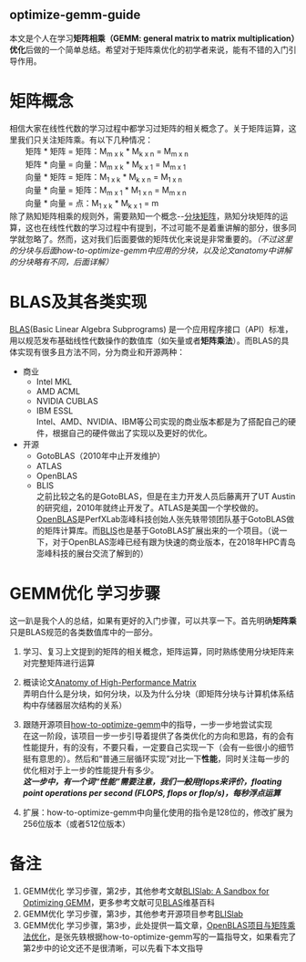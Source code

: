 ## optimize-gemm-guide
本文是个人在学习**矩阵相乘（GEMM: general matrix to matrix multiplication）优化**后做的一个简单总结。希望对于矩阵乘优化的初学者来说，能有不错的入门引导作用。   

# 矩阵概念 #
相信大家在线性代数的学习过程中都学习过矩阵的相关概念了。关于矩阵运算，这里我们只关注矩阵乘。有以下几种情况：   
    &emsp;&emsp;矩阵 \* 矩阵 = 矩阵：M<sub>m x k</sub> \* M<sub>k x n</sub> = M<sub>m x n</sub>  
    &emsp;&emsp;矩阵 \* 向量 = 向量：M<sub>m x k</sub> \* M<sub>k x 1</sub> = M<sub>m x 1</sub>  
    &emsp;&emsp;向量 \* 矩阵 = 矩阵：M<sub>1 x k</sub> \* M<sub>k x n</sub> = M<sub>1 x n</sub>  
    &emsp;&emsp;向量 \* 向量 = 矩阵：M<sub>m x 1</sub> \* M<sub>1 x n</sub> = M<sub>m x n</sub>  
    &emsp;&emsp;向量 \* 向量 = 点：M<sub>1 x k</sub> \* M<sub>k x 1</sub> = m  
除了熟知矩阵相乘的规则外，需要熟知一个概念--[分块矩阵](https://zh.wikipedia.org/wiki/%E5%88%86%E5%A1%8A%E7%9F%A9%E9%99%A3)，熟知分块矩阵的运算，这也在线性代数的学习过程中有提到，不过可能不是着重讲解的部分，很多同学就忽略了。然而，这对我们后面要做的矩阵优化来说是非常重要的。*（不过这里的分块与后面how-to-optimize-gemm中应用的分块，以及论文anatomy中讲解的分块略有不同，后面详解）*

# BLAS及其各类实现 #
[BLAS](https://zh.wikipedia.org/wiki/BLAS)(Basic Linear Algebra Subprograms) 是一个应用程序接口（API）标准，用以规范发布基础线性代数操作的数值库（如矢量或者**矩阵乘法**）。而BLAS的具体实现有很多且方法不同，分为商业和开源两种：
- 商业
    * Intel MKL
    * AMD ACML
    * NVIDIA CUBLAS
    * IBM ESSL  
Intel、AMD、NVIDIA、IBM等公司实现的商业版本都是为了搭配自己的硬件，根据自己的硬件做出了实现以及更好的优化。
- 开源
    * GotoBLAS（2010年中止开发维护）
    * ATLAS
    * OpenBLAS
    * BLIS  
之前比较之名的是GotoBLAS，但是在主力开发人员后藤离开了UT Austin的研究组，2010年就终止开发了。ATLAS是美国一个学校做的。[OpenBLAS](https://github.com/xianyi/OpenBLAS)是PerfXLab澎峰科技创始人张先轶带领团队基于GotoBLAS做的矩阵计算库。而[BLIS](https://github.com/flame/blis)也是基于GotoBLAS扩展出来的一个项目。（说一下，对于OpenBLAS澎峰已经有跟为快速的商业版本，在2018年HPC青岛澎峰科技的展台交流了解到的）  

# GEMM优化 学习步骤 #
这一趴是我个人的总结，如果有更好的入门步骤，可以共享一下。首先明确**矩阵乘**只是BLAS规范的各类数值库中的一部分。  
  
1. 学习、复习上文提到的矩阵的相关概念，矩阵运算，同时熟练使用分块矩阵来对完整矩阵进行运算  

2. 概读论文[Anatomy of High-Performance Matrix](https://dl.acm.org/citation.cfm?id=1356053)  
    弄明白什么是分块，如何分块，以及为什么分块（即矩阵分块与计算机体系结构中存储器层次结构的关系）  
    
3. 跟随开源项目[how-to-optimize-gemm](https://github.com/flame/how-to-optimize-gemm)中的指导，一步一步地尝试实现  
    在这一阶段，该项目一步一步引导着提供了各类优化的方向和思路，有的会有性能提升，有的没有，不要只看，一定要自己实现一下（会有一些很小的细节挺有意思的）。然后和“普通三层循环实现”对比一下**性能**，同时关注每一步的优化相对于上一步的性能提升有多少。  
***这一步中，有一个词“性能”需要注意，我们一般用flops来评价，floating point operations per second (FLOPS, flops or flop/s)，每秒浮点运算***  

4. 扩展：how-to-optimize-gemm中向量化使用的指令是128位的，修改扩展为256位版本（或者512位版本）

# 备注 #
1. GEMM优化 学习步骤，第2步，其他参考文献[BLISlab: A Sandbox for Optimizing GEMM](https://arxiv.org/abs/1609.00076)，更多参考文献可见[BLAS](https://zh.wikipedia.org/wiki/BLAS)维基百科
2. GEMM优化 学习步骤，第3步，其他参考开源项目参考[BLISlab](https://github.com/flame/blislab)
3. GEMM优化 学习步骤，第3步，此处提供一篇文章，[OpenBLAS项目与矩阵乘法优化](https://www.leiphone.com/news/201704/Puevv3ZWxn0heoEv.html)，是张先轶根据how-to-optimize-gemm写的一篇指导文，如果看完了第2步中的论文还不是很清晰，可以先看下本文指导  
